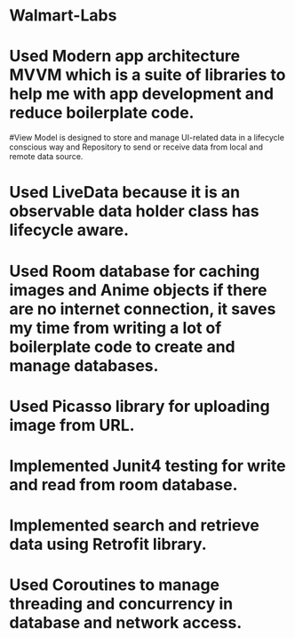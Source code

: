# Walmart-Labs
#	Used Modern app architecture MVVM which is a suite of libraries to help me with app development and reduce boilerplate code.
#View Model is designed to store and manage UI-related data in a lifecycle conscious way and Repository to send or receive data from local and remote data source.
#	Used LiveData because it is an observable data holder class has lifecycle aware.
#	Used Room database for caching images and Anime objects if there are no internet connection, it saves my time from writing a lot of boilerplate code to create and manage databases.
#	Used Picasso library for uploading image from URL.
#	Implemented Junit4 testing for write and read from room database.
#	Implemented search and retrieve data using Retrofit library.
#	Used Coroutines to manage threading and concurrency in database and network access.
